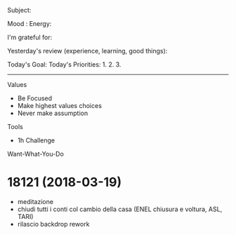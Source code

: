 Subject: 

Mood  : 
Energy: 

I'm grateful for:

Yesterday's review (experience, learning, good things):

Today's Goal: 
Today's Priorities:
1.
2.
3.

---

Values
- Be Focused
- Make highest values choices
- Never make assumption

Tools
- 1h Challenge

Want-What-You-Do
# 18121 (2018-03-19)
- meditazione
- chiudi tutti i conti col cambio della casa (ENEL chiusura e voltura, ASL, TARI)
- rilascio backdrop rework


